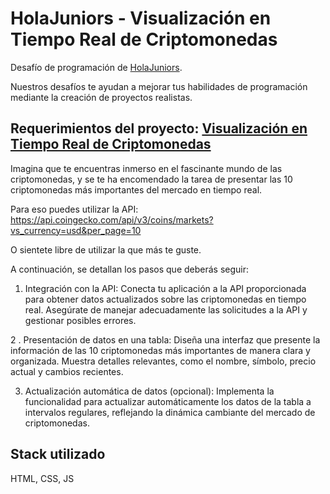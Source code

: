 # HolaJuniors - Visualización en Tiempo Real de Criptomonedas
Desafío de programación de [HolaJuniors](https://holajuniors.com).

Nuestros desafíos te ayudan a mejorar tus habilidades de programación mediante la creación de proyectos realistas.

## Requerimientos del proyecto: [Visualización en Tiempo Real de Criptomonedas](https://holajuniors.com/challenges/visualizacion-en-tiempo-real-de-criptomonedas)

Imagina que te encuentras inmerso en el fascinante mundo de las criptomonedas, y se te ha encomendado la tarea de presentar las 10 criptomonedas más importantes del mercado en tiempo real.

Para eso puedes utilizar la API: https://api.coingecko.com/api/v3/coins/markets?vs_currency=usd&per_page=10

O sientete libre de utilizar la que más te guste.

A continuación, se detallan los pasos que deberás seguir:

1. Integración con la API:
Conecta tu aplicación a la API proporcionada para obtener datos actualizados sobre las criptomonedas en tiempo real.
Asegúrate de manejar adecuadamente las solicitudes a la API y gestionar posibles errores.

2 . Presentación de datos en una tabla:
Diseña una interfaz que presente la información de las 10 criptomonedas más importantes de manera clara y organizada.
Muestra detalles relevantes, como el nombre, símbolo, precio actual y cambios recientes.

3. Actualización automática de datos (opcional):
Implementa la funcionalidad para actualizar automáticamente los datos de la tabla a intervalos regulares, reflejando la dinámica cambiante del mercado de criptomonedas.

## Stack utilizado
HTML, CSS, JS
